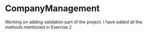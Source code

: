 # CompanyManagement

Working on adding validation part of the project.
I have added all the methods mentioned in Exercise 2
